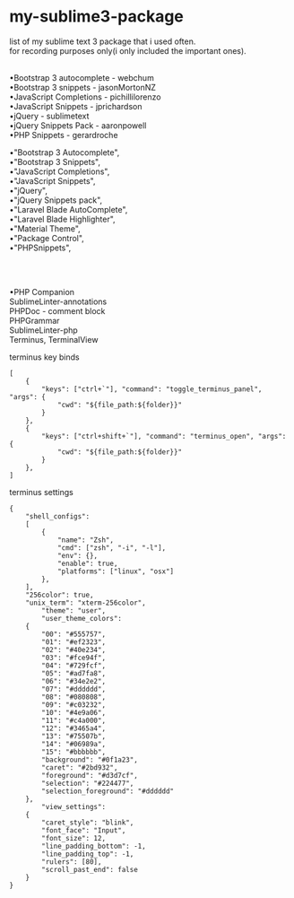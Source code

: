 # my-sublime3-package
list of my sublime text 3 package that i used often.  <br>
for recording purposes only(i only included the important ones). <br> <br>



•Bootstrap 3 autocomplete - webchum <br>
•Bootstrap 3 snippets - jasonMortonNZ <br>
•JavaScript Completions - pichillilorenzo <br>
•JavaScript Snippets  - jprichardson <br>
•jQuery - sublimetext <br>
•jQuery Snippets Pack - aaronpowell <br>
•PHP Snippets - gerardroche <br>

•"Bootstrap 3 Autocomplete", <br>
•"Bootstrap 3 Snippets", <br>
•"JavaScript Completions", <br>
•"JavaScript Snippets", <br> 
•"jQuery", <br>
•"jQuery Snippets pack", <br> 
•"Laravel Blade AutoComplete", <br>
•"Laravel Blade Highlighter", <br>
•"Material Theme", <br>
•"Package Control", <br>
•"PHPSnippets", <br>

<br>
<br>

•PHP Companion <br>
SublimeLinter-annotations <br>
PHPDoc - comment block <br>
PHPGrammar <br>
Sublime​Linter-php <br>
Terminus, TerminalView <br>

terminus key binds
```
[
 	{
        "keys": ["ctrl+`"], "command": "toggle_terminus_panel", "args": {
            "cwd": "${file_path:${folder}}"
        }
    },
    {
        "keys": ["ctrl+shift+`"], "command": "terminus_open", "args": {
            "cwd": "${file_path:${folder}}"
        }
    },	
]
```
terminus settings
```
{
	"shell_configs":
	[
		{
            "name": "Zsh",
            "cmd": ["zsh", "-i", "-l"],
            "env": {},
            "enable": true,
            "platforms": ["linux", "osx"]
        },
	],
	"256color": true,
	"unix_term": "xterm-256color",
    	"theme": "user",
    	"user_theme_colors":
	{
	    "00": "#555757",
	    "01": "#ef2323",
	    "02": "#40e234",
	    "03": "#fce94f",
	    "04": "#729fcf",
	    "05": "#ad7fa8",
	    "06": "#34e2e2",
	    "07": "#dddddd",
	    "08": "#080808",
	    "09": "#c03232",
	    "10": "#4e9a06",
	    "11": "#c4a000",
	    "12": "#3465a4",
	    "13": "#75507b",
	    "14": "#06989a",
	    "15": "#bbbbbb",
	    "background": "#0f1a23",
	    "caret": "#2bd932",
	    "foreground": "#d3d7cf",
	    "selection": "#224477",
	    "selection_foreground": "#dddddd"
	},
    	"view_settings":
	{
	    "caret_style": "blink",
	    "font_face": "Input",
	    "font_size": 12,
	    "line_padding_bottom": -1,
	    "line_padding_top": -1,
	    "rulers": [80],
	    "scroll_past_end": false
	}
}


```
